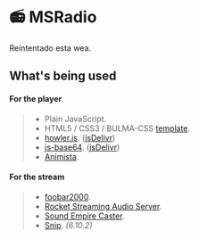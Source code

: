 # :radio: MSRadio
Reintentado esta wea.
## What's being used

#### For the player

>* Plain JavaScript.
>* HTML5 / CSS3 / BULMA-CSS [template](https://github.com/NoNameNook/PlantillaHTML).
>* [howler.js](https://github.com/goldfire/howler.js). ([jsDelivr](https://www.jsdelivr.com/package/npm/howler))
>* [js-base64](https://github.com/dankogai/js-base64). ([jsDelivr](https://www.jsdelivr.com/package/npm/js-base64))
>* [Animista](https://animista.net/).

#### For the stream
>* [foobar2000](https://www.foobar2000.org/).
>* [Rocket Streaming Audio Server](https://www.rocketbroadcaster.com/streaming-audio-server/).
>* [Sound Empire Caster](https://djgarybaldy.co.uk/sound-empire-caster/).
>* [Snip](https://github.com/dlrudie/Snip). *(6.10.2)*
